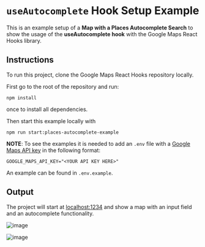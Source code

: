 # `useAutocomplete` Hook Setup Example

This is an example setup of a **Map with a Places Autocomplete Search** to show the usage of the **useAutocomplete hook** with the Google Maps React Hooks library.

## Instructions

To run this project, clone the Google Maps React Hooks repository locally.

First go to the root of the repository and run:

```shell
npm install
````

once to install all dependencies.

Then start this example locally with

```shell
npm run start:places-autocomplete-example
```

**NOTE**:
To see the examples it is needed to add an `.env` file with a [Google Maps API key](https://developers.google.com/maps/documentation/embed/get-api-key#:~:text=Go%20to%20the%20Google%20Maps%20Platform%20%3E%20Credentials%20page.&text=On%20the%20Credentials%20page%2C%20click,Click%20Close.) in the following format:

`GOOGLE_MAPS_API_KEY="<YOUR API KEY HERE>"`

An example can be found in `.env.example`.

## Output

The project will start at [localhost:1234](http://localhost:1234) and show a map with an input field and an autocomplete functionality.

![image](https://user-images.githubusercontent.com/39244966/196221028-34d47ae1-b612-4886-bd51-f736ffb77197.png)

![image](https://user-images.githubusercontent.com/39244966/196220079-22405c58-c364-48bf-b70c-dc828e4bd635.png)
